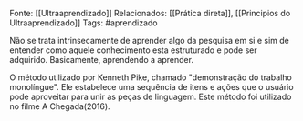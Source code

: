 Fonte: [[Ultraaprendizado]]
Relacionados: [[Prática direta]], [[Principios do Ultraaprendizado]]
Tags: #aprendizado 

Não se trata intrinsecamente de aprender algo da pesquisa em si e sim de entender como aquele conhecimento esta estruturado e pode ser adquirido. Basicamente, aprendendo a aprender. 

O método utilizado por Kenneth Pike, chamado "demonstração do trabalho monolíngue". Ele estabelece uma sequência de itens e ações que o usuário pode aproveitar para unir as peças de linguagem. Este método foi utilizado no filme A Chegada(2016).